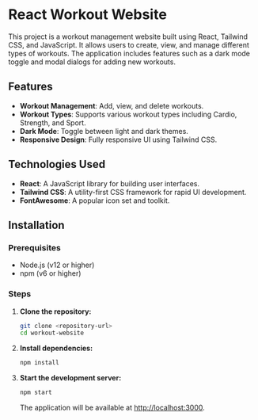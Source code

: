 # React Workout Website

This project is a workout management website built using React, Tailwind CSS, and JavaScript. It allows users to create, view, and manage different types of workouts. The application includes features such as a dark mode toggle and modal dialogs for adding new workouts.

## Features

- **Workout Management**: Add, view, and delete workouts.
- **Workout Types**: Supports various workout types including Cardio, Strength, and Sport.
- **Dark Mode**: Toggle between light and dark themes.
- **Responsive Design**: Fully responsive UI using Tailwind CSS.

## Technologies Used

- **React**: A JavaScript library for building user interfaces.
- **Tailwind CSS**: A utility-first CSS framework for rapid UI development.
- **FontAwesome**: A popular icon set and toolkit.

## Installation

### Prerequisites

- Node.js (v12 or higher)
- npm (v6 or higher)

### Steps

1. **Clone the repository:**
    ```bash
    git clone <repository-url>
    cd workout-website
    ```

2. **Install dependencies:**
    ```bash
    npm install
    ```

3. **Start the development server:**
    ```bash
    npm start
    ```

    The application will be available at [http://localhost:3000](http://localhost:3000).
